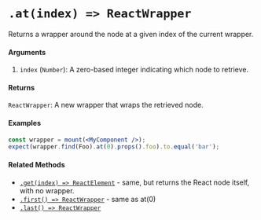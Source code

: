 # `.at(index) => ReactWrapper`

Returns a wrapper around the node at a given index of the current wrapper.


#### Arguments

1. `index` (`Number`): A zero-based integer indicating which node to retrieve.



#### Returns

`ReactWrapper`: A new wrapper that wraps the retrieved node.



#### Examples

```jsx
const wrapper = mount(<MyComponent />);
expect(wrapper.find(Foo).at(0).props().foo).to.equal('bar');
```



#### Related Methods

- [`.get(index) => ReactElement`](get.md) - same, but returns the React node itself, with no wrapper.
- [`.first() => ReactWrapper`](first.md) - same as at(0)
- [`.last() => ReactWrapper`](last.md)
